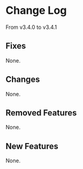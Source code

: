 # Change Log
From v3.4.0 to v3.4.1

## Fixes

None.

## Changes

None.

## Removed Features

None.

## New Features

None.
